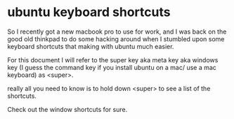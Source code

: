 # ubuntu keyboard shortcuts

So I recently got a new macbook pro to use for work, and I was back on the good old thinkpad to do some hacking around when I stumbled upon some keyboard shortcuts that making with ubuntu much easier.

For this document I will refer to the super key aka meta key aka windows key (I guess the command key if you install ubuntu on a mac/ use a mac keyboard) as &lt;super&gt;.

really all you need to know is to hold down &lt;super&gt; to see a list of the shortcuts.

Check out the window shortcuts for sure.